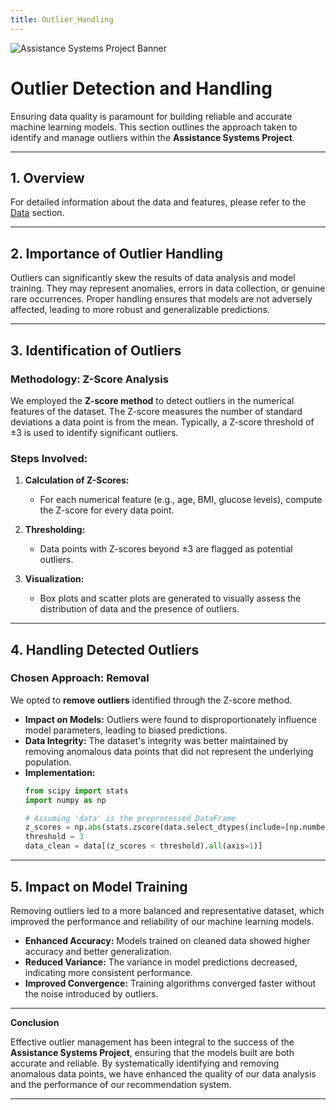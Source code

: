 ```yaml
---
title: Outlier_Handling
---
```



![Assistance Systems Project Banner](./img/ASP_Banner.png)

# **Outlier Detection and Handling**

Ensuring data quality is paramount for building reliable and accurate machine learning models. This section outlines the approach taken to identify and manage outliers within the **Assistance Systems Project**.

---

## **1. Overview**

For detailed information about the data and features, please refer to the [Data](Data) section.

---

## **2. Importance of Outlier Handling**

Outliers can significantly skew the results of data analysis and model training. They may represent anomalies, errors in data collection, or genuine rare occurrences. Proper handling ensures that models are not adversely affected, leading to more robust and generalizable predictions.

---

## **3. Identification of Outliers**

### **Methodology: Z-Score Analysis**

We employed the **Z-score method** to detect outliers in the numerical features of the dataset. The Z-score measures the number of standard deviations a data point is from the mean. Typically, a Z-score threshold of ±3 is used to identify significant outliers.

### **Steps Involved:**

1. **Calculation of Z-Scores:**
   - For each numerical feature (e.g., age, BMI, glucose levels), compute the Z-score for every data point.

2. **Thresholding:**
   - Data points with Z-scores beyond ±3 are flagged as potential outliers.

3. **Visualization:**
   - Box plots and scatter plots are generated to visually assess the distribution of data and the presence of outliers.

---

## **4. Handling Detected Outliers**

### **Chosen Approach: Removal**

We opted to **remove outliers** identified through the Z-score method.

- **Impact on Models:** Outliers were found to disproportionately influence model parameters, leading to biased predictions.
- **Data Integrity:** The dataset's integrity was better maintained by removing anomalous data points that did not represent the underlying population.
- **Implementation:**
  ```python
  from scipy import stats
  import numpy as np

  # Assuming 'data' is the preprocessed DataFrame
  z_scores = np.abs(stats.zscore(data.select_dtypes(include=[np.number])))
  threshold = 3
  data_clean = data[(z_scores < threshold).all(axis=1)]
  ```

---

## **5. Impact on Model Training**

Removing outliers led to a more balanced and representative dataset, which improved the performance and reliability of our machine learning models.

- **Enhanced Accuracy:** Models trained on cleaned data showed higher accuracy and better generalization.
- **Reduced Variance:** The variance in model predictions decreased, indicating more consistent performance.
- **Improved Convergence:** Training algorithms converged faster without the noise introduced by outliers.

---

**Conclusion**

Effective outlier management has been integral to the success of the **Assistance Systems Project**, ensuring that the models built are both accurate and reliable. By systematically identifying and removing anomalous data points, we have enhanced the quality of our data analysis and the performance of our recommendation system.

---